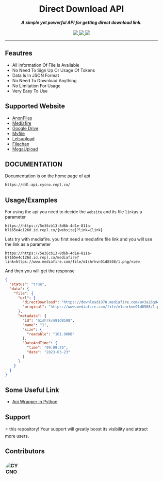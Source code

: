 <div align="center">
<h1 align="center">Direct Download API</h1>
<strong><i>A simple yet powerful API for getting direct download link.</i></strong>
<br>
<br>
<a href="https://www.python.org/">
<img src="https://img.shields.io/badge/MADE%20WITH-PYTHON-red?logoColor=red&logo=Python&style=for-the-badge">
</a>
<a href="https://5e36cb13-8d6b-4d1e-811a-b7165e4c126d.id.repl.co/">
<img src="https://img.shields.io/badge/version-0.1-blue?logo=adguard&style=for-the-badge">
</a>
<a href="https://5e36cb13-8d6b-4d1e-811a-b7165e4c126d.id.repl.co/">
<img src="https://img.shields.io/badge/documentation-green?logo=gitbook&style=for-the-badge">
</a>
</div>

---

## Feautres

 - All Information Of File Is Available
 - No Need To Sign Up Or Usage Of Tokens 
 - Data Is In JSON Format 
 - No Need To Download Anything
 - No Limitation For Usage
 - Very Easy To Use
 
 ## Supported Website

- [AnonFiles](https://anonfiles.com/)
- [Mediafire](https://mediafire.com/)
- [Google Drive](https://drive.google.com/)
- [Myfile](https://myfile.is/)
- [Letsupload](https://letsupload.cc/)
- [Filechan](https://filechan.org/)
- [MegaUpload](https://megaupload.nz/)

## DOCUMENTATION
Documentation is on the home page of api 

```bash
https://ddl-api.cycno.repl.co/
```

## Usage/Examples
For using the api you need to decide the `website` and its file `link`as a parameter
```url
https://https://5e36cb13-8d6b-4d1e-811a-b7165e4c126d.id.repl.co/{website}?link={link}
```
Lets try with mediafire. you first need a mediafire file link and you will use the link as a parameter
```
https://https://5e36cb13-8d6b-4d1e-811a-b7165e4c126d.id.repl.co/mediafire?link=https://www.mediafire.com/file/m1shrkvn91d8508/1.png/view
```
And then you will get the response
```json
{
  "status": "true",
  "data": {
    "file": {
      "url": {
        "directDownload": "https://download1078.mediafire.com/uv3a26g9429g4wyDkH-k2g02xco-tzxv3m1sqxI_CPbwnRQARJ5V0kxS_NF__uZZxqLsXxEGqiphYPMV-WHyLfa5isY3ig/m1shrkvn91d8508/1.png",
        "original": "https://www.mediafire.com/file/m1shrkvn91d8508/1.png/view"
      },
      "metadata": {
        "id": "m1shrkvn91d8508",
        "name": "1",
        "size": {
          "readable": "101.98KB"
        },
        "DateAndTime": {
          "time": "09:09:25",
          "date": "2023-03-23"
        }
      }
    }
  }
}
```

## Some Useful Link
- [Api Wrapper in Python](https://github.com/CYCNO/DirectDownload/)

## Support
⭐ this repository! Your support will greatly boost its visibility and attract more users.

## Contributors
### <a href="https://github.com/CYCNO"><img src="https://avatars.githubusercontent.com/u/90704569?v=4" alt="CYCNO" width="50" height="50" style="border-radius: 50%;"></a>
